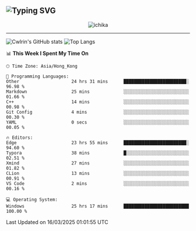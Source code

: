 ![Typing SVG](https://readme-typing-svg.demolab.com?font=Jost&size=24&pause=1000&color=7799EE&vCenter=true&multiline=true&random=false&width=435&height=100&lines=Hi+there;I'm+Sakurakouji+Nanaha;You+can+also+tell+me+Cwlrin%E2%98%86)
---
<p align="center">
  <img src="https://dlink.host/1drv/aHR0cHM6Ly8xZHJ2Lm1zL2kvYy9iZGU1MWU2MjVlZjhmY2M1L0VZa0hZVThWUnJGSHRIWVUxT1JwbVFjQllOU2t6cVNTVER0TXliYkNqOExhY1E_ZT10UUtFSkw.png" alt="ichika" border="0" />
</p>

---
![Cwlrin's GitHub stats](https://github-readme-stats.vercel.app/api?username=cwlrin&show_icons=true&theme=buefy)
![Top Langs](https://github-readme-stats.vercel.app/api/top-langs/?username=cwlrin&layout=compact&hide=html,css)

<!--START_SECTION:waka-->
📊 **This Week I Spent My Time On** 

```text
🕑︎ Time Zone: Asia/Hong_Kong

💬 Programming Languages: 
Other                    24 hrs 31 mins      ████████████████████████░   96.98 % 
Markdown                 25 mins             ░░░░░░░░░░░░░░░░░░░░░░░░░   01.66 % 
C++                      14 mins             ░░░░░░░░░░░░░░░░░░░░░░░░░   00.98 % 
Git Config               4 mins              ░░░░░░░░░░░░░░░░░░░░░░░░░   00.30 % 
YAML                     0 secs              ░░░░░░░░░░░░░░░░░░░░░░░░░   00.05 % 

🔥 Editors: 
Edge                     23 hrs 55 mins      ████████████████████████░   94.60 % 
Typora                   38 mins             █░░░░░░░░░░░░░░░░░░░░░░░░   02.51 % 
Xmind                    27 mins             ░░░░░░░░░░░░░░░░░░░░░░░░░   01.82 % 
CLion                    13 mins             ░░░░░░░░░░░░░░░░░░░░░░░░░   00.91 % 
VS Code                  2 mins              ░░░░░░░░░░░░░░░░░░░░░░░░░   00.16 % 

💻 Operating System: 
Windows                  25 hrs 17 mins      █████████████████████████   100.00 % 
```


 Last Updated on 16/03/2025 01:01:55 UTC
<!--END_SECTION:waka-->
